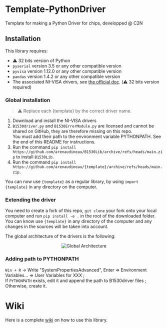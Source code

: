 # Template-PythonDriver
Template for making a Python Driver for chips, developped @ C2N

## Installation
This library requires:  
* ⚠️ 32 bits version of Python
* `pyserial` version 3.5 or any other compatible version
* `pyvisa` version 1.12.0 or any other compatible version
* `pandas` version 1.4.2 or any other compatible version
* The associated NI-VISA drivers, see [the official doc](https://pyvisa.readthedocs.io/en/latest/faq/getting_nivisa.html#faq-getting-nivisa). (⚠️ 32 bits version required)

### Global installation
> ⚠️ Replace each {template} by the correct driver name.

1. Download and install the NI-VISA drivers
2. `B1530driver.py` and `B1530ErrorModule.py` are licensed and cannot be shared on GitHub, they are therefore missing on this repo.  
You must add their path to the environment variable PYTHONPATH. See the end of this README for instructions.
3. Run the command `pip install https://github.com/arenaudineau/B1530Lib/archive/refs/heads/main.zip` to install `B1530Lib`.
4. Run the command `pip install https://github.com/arenaudineau/{template}/archive/refs/heads/main.zip`.

You can now use `{template}` as a regular library, by using `import {template}` in any directory on the computer.

### Extending the driver
You need to create a fork of this repo, `git clone` your fork onto your local computer and run `pip install -e .` in the root of the downloaded folder.  
You can know use `{template}` in any directory of the computer and any changes in the sources will be taken into account. 

The global architecture of the drivers is the following:
<p align="center">
<img src="https://user-images.githubusercontent.com/107047769/180429110-678a7053-5eed-4732-a446-c9fa570ae6d6.png" alt="Global Architecture" />
</p>


### Adding path to PYTHONPATH
`Win + R` -> Write "SystemPropertiesAdvanced", Enter => Environment Variables... => User Variables for XXX ;  
If `PYTHONPATH` exists, edit it and append the path to B1530driver files ;  
Otherwise, create it.

# Wiki
Here is a complete [wiki](../../wiki) on how to use this library.
